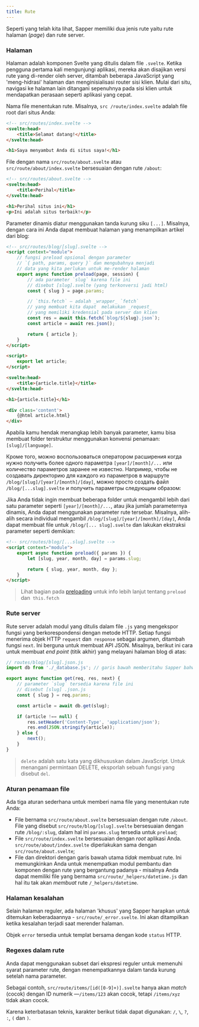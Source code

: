 ```yaml
---
title: Rute
---
```

Seperti yang telah kita lihat, Sapper memiliki dua jenis rute yaitu rute halaman (_page_) dan rute server.

### Halaman

Halaman adalah komponen Svelte yang ditulis dalam file `.svelte`. Ketika pengguna pertama kali mengunjungi aplikasi, mereka akan disajikan versi rute yang di-render oleh server, ditambah beberapa JavaScript yang 'meng-hidrasi' halaman dan menginisialisasi router sisi klien. Mulai dari situ, navigasi ke halaman lain ditangani sepenuhnya pada sisi klien untuk mendapatkan perasaan seperti aplikasi yang cepat.

Nama file menentukan rute. Misalnya, `src /route/index.svelte` adalah file root dari situs Anda:


```html
<!-- src/routes/index.svelte -->
<svelte:head>
	<title>Selamat datang!</title>
</svelte:head>

<h1>Saya menyambut Anda di situs saya!</h1>
```

File dengan nama `src/route/about.svelte` atau `src/route/about/index.svelte` bersesuaian dengan rute `/about`:

```html
<!-- src/routes/about.svelte -->
<svelte:head>
	<title>Perihal</title>
</svelte:head>

<h1>Perihal situs ini</h1>
<p>Ini adalah situs terbaik!</p>
```

Parameter dinamis diatur menggunakan tanda kurung siku `[...]`. Misalnya, dengan cara ini Anda dapat membuat halaman yang menampilkan artikel dari blog:

```html
<!-- src/routes/blog/[slug].svelte -->
<script context="module">
	// fungsi preload opsional dengan parameter
	// `{ path, params, query }` dan mengubahnya menjadi
	// data yang kita perlukan untuk me-render halaman
	export async function preload(page, session) {
		// ada parameter `slug` karena file ini
		// disebut [slug].svelte (yang terkonversi jadi html)
		const { slug } = page.params;

		// `this.fetch` — adalah _wrapper_ `fetch`
		// yang membuat kita dapat 	melakukan _request_
		// yang memiliki kredensial pada server dan klien
		const res = await this.fetch(`blog/${slug}.json`);
		const article = await res.json();

		return { article };
	}
</script>

<script>
	export let article;
</script>

<svelte:head>
	<title>{article.title}</title>
</svelte:head>

<h1>{article.title}</h1>

<div class='content'>
	{@html article.html}
</div>
```


Apabila kamu hendak menangkap lebih banyak parameter, kamu bisa membuat folder terstruktur menggunakan konvensi penamaan: `[slug]/[language]`.

Кроме того, можно воспользоваться оператором расширения когда нужно получить более одного параметра `[year]/[month]/...` или количество параметров заранее не известно. Например, чтобы не создавать директорию для каждого из параметров в маршруте `/blog/[slug]/[year]/[month]/[day]`, можно просто создать файл `/blog/[...slug].svelte` и получить параметры следующим образом:

Jika Anda tidak ingin membuat beberapa folder untuk mengambil lebih dari satu parameter seperti `[year]/[month]/...`, atau jika jumlah parameternya dinamis, Anda dapat menggunakan parameter rute tersebar. Misalnya, alih-alih secara individual mengambil `/blog/[slug]/[year]/[month]/[day]`, Anda dapat membuat file untuk `/blog/[... slug].svelte` dan lakukan ekstraksi parameter seperti demikian:

```html
<!-- src/routes/blog/[...slug].svelte -->
<script context="module">
	export async function preload({ params }) {
		let [slug, year, month, day] = params.slug;

		return { slug, year, month, day };
	}
</script>
```

> Lihat bagian pada [preloading](docs#Preloading) untuk info lebih lanjut tentang `preload` dan` this.fetch`


### Rute server

Rute server adalah modul yang ditulis dalam file `.js` yang mengekspor fungsi yang berkorespondensi dengan metode HTTP. Setiap fungsi menerima objek HTTP `request` dan` response` sebagai argumen, ditambah fungsi `next`. Ini berguna untuk membuat API JSON. Misalnya, berikut ini cara untuk membuat _end point_ (titik akhir) yang melayani halaman blog di atas:

```js
// routes/blog/[slug].json.js
import db from './_database.js'; // garis bawah memberitahu Sapper bahwa ini bukan rute

export async function get(req, res, next) {
	// parameter `slug` tersedia karena file ini
	// disebut [slug] .json.js
	const { slug } = req.params;

	const article = await db.get(slug);

	if (article !== null) {
		res.setHeader('Content-Type', 'application/json');
		res.end(JSON.stringify(article));
	} else {
		next();
	}
}
```

> `delete` adalah satu kata yang dikhususkan dalam JavaScript. Untuk menangani permintaan DELETE, eksporlah sebuah fungsi yang disebut `del`.


### Aturan penamaan file

Ada tiga aturan sederhana untuk memberi nama file yang menentukan rute Anda:

* File bernama `src/route/about.svelte` bersesuaian dengan rute `/about`. File yang disebut `src/route/blog/[slug].svelte` bersesuaian dengan rute `/blog/:slug`, dalam hal ini `params.slug` tersedia untuk `preload`;
* File `src/route/index.svelte` bersesuaian dengan _root_ aplikasi Anda. `src/route/about/index.svelte` diperlakukan sama dengan `src/route/about.svelte`;
* File dan direktori dengan garis bawah utama *tidak* membuat rute. Ini memungkinkan Anda untuk menempatkan modul pembantu dan komponen dengan rute yang bergantung padanya - misalnya Anda dapat memiliki file yang bernama `src/route/_helpers/datetime.js` dan hal itu tak akan *membuat* rute `/_helpers/datetime`.



### Halaman kesalahan

Selain halaman reguler, ada halaman 'khusus' yang Sapper harapkan untuk ditemukan keberadaannya - `src/route/_error.svelte`. Ini akan ditampilkan ketika kesalahan terjadi saat merender halaman.

Objek `error` tersedia untuk templat bersama dengan kode `status` HTTP.



### Regexes dalam rute

Anda dapat menggunakan subset dari ekspresi reguler untuk memenuhi syarat parameter rute, dengan menempatkannya dalam tanda kurung setelah nama parameter.

Sebagai contoh, `src/route/items/[id([0-9]+)].svelte` hanya akan _match_ (cocok) dengan ID numerik —`/items/123` akan cocok, tetapi `/items/xyz` tidak akan cocok.

Karena keterbatasan teknis, karakter berikut tidak dapat digunakan: `/`, `\`, `?`, `:`, `(` dan `)`.